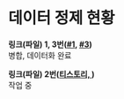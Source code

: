 # 데이터 정제 현황
  
**링크(파일) 1, 3번([#1](https://m.blog.naver.com/osy2201/221179543994), [#3](https://github.com/cosine0/kogpt2_tale/blob/main/data/tale.txt))**  
병합, 데이터화 완료  

**링크(파일) 2번([티스토리, ]())**  
작업 중
